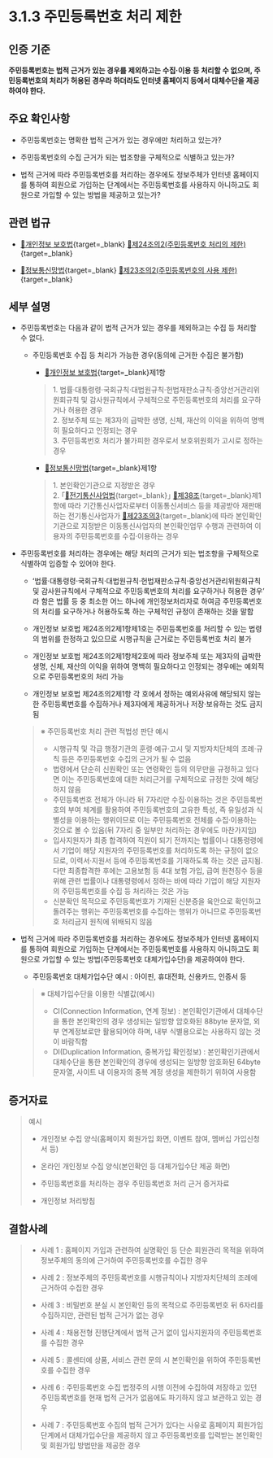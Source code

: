 # 3.1.3 주민등록번호 처리 제한

## 인증 기준

**주민등록번호는 법적 근거가 있는 경우를 제외하고는 수집·이용 등 처리할 수 없으며, 주민등록번호의 처리가 허용된 경우라 하더라도 인터넷 홈페이지 등에서 대체수단을 제공하여야 한다.**

## 주요 확인사항

- 주민등록번호는 명확한 법적 근거가 있는 경우에만 처리하고 있는가?

- 주민등록번호의 수집 근거가 되는 법조항을 구체적으로 식별하고 있는가?

- 법적 근거에 따라 주민등록번호를 처리하는 경우에도 정보주체가 인터넷 홈페이지를 통하여 회원으로 가입하는 단계에서는 주민등록번호를 사용하지 아니하고도 회원으로 가입할 수 있는 방법을 제공하고 있는가?

## 관련 법규

- [🔗개인정보 보호법][개인정보 보호법 제24조의2]{target=_blank} [🔗제24조의2(주민등록번호 처리의 제한)][개인정보 보호법 제24조의2 부분]{target=_blank}

- [🔗정보통신망법][정보통신망법 제23조의2]{target=_blank} [🔗제23조의2(주민등록번호의 사용 제한)][정보통신망법 제23조의2 부분]{target=_blank}

## 세부 설명

- 주민등록번호는 다음과 같이 법적 근거가 있는 경우를 제외하고는 수집 등 처리할 수 없다.

    - 주민등록번호 수집 등 처리가 가능한 경우(동의에 근거한 수집은 불가함)

        - [🔗개인정보 보호법][개인정보 보호법 제24조의2]{target=_blank}제1항
        >
        > 1\. 법률·대통령령·국회규칙·대법원규칙·헌법재판소규칙·중앙선거관리위원회규칙 및 감사원규칙에서 구체적으로 주민등록번호의 처리를 요구하거나 허용한 경우  
        > 2\. 정보주체 또는 제3자의 급박한 생명, 신체, 재산의 이익을 위하여 명백히 필요하다고 인정되는 경우  
        > 3\. 주민등록번호 처리가 불가피한 경우로서 보호위원회가 고시로 정하는 경우  

        - [🔗정보통신망법][정보통신망법 제23조의2]{target=_blank}제1항
        >
        > 1\. 본인확인기관으로 지정받은 경우  
        > 2\. ｢[🔗전기통신사업법][전기통신사업법 제38조]{target=_blank}｣ [🔗제38조][전기통신사업법 제38조 부분]{target=_blank}제1항에 따라 기간통신사업자로부터 이동통신서비스 등을 제공받아 재판매하는 전기통신사업자가 [🔗제23조의3][정보통신망법 제23조의3]{target=_blank}에 따라 본인확인기관으로 지정받은 이동통신사업자의 본인확인업무 수행과 관련하여 이용자의 주민등록번호를 수집·이용하는 경우  

- 주민등록번호를 처리하는 경우에는 해당 처리의 근거가 되는 법조항을 구체적으로 식별하여 입증할 수 있어야 한다.

    - ʻ법률·대통령령·국회규칙·대법원규칙·헌법재판소규칙·중앙선거관리위원회규칙 및 감사원규칙에서 구체적으로 주민등록번호의 처리를 요구하거나 허용한 경우ʼ라 함은 법률 등 중 최소한 어느 하나에 개인정보처리자로 하여금 주민등록번호의 처리를 요구하거나 허용하도록 하는 구체적인 규정이 존재하는 것을 말함

    - 개인정보 보호법 제24조의2제1항제1호는 주민등록번호를 처리할 수 있는 법령의 범위를 한정하고 있으므로 시행규칙을 근거로는 주민등록번호 처리 불가

    - 개인정보 보호법 제24조의2제1항제2호에 따라 정보주체 또는 제3자의 급박한 생명, 신체, 재산의 이익을 위하여 명백히 필요하다고 인정되는 경우에는 예외적으로 주민등록번호의 처리 가능

    - 개인정보 보호법 제24조의2제1항 각 호에서 정하는 예외사유에 해당되지 않는 한 주민등록번호를 수집하거나 제3자에게 제공하거나 저장·보유하는 것도 금지됨
    >
    > ※ 주민등록번호 처리 관련 적법성 판단 예시
    >
    > - 시행규칙 및 각급 행정기관의 훈령·예규·고시 및 지방자치단체의 조례·규칙 등은 주민등록번호 수집의 근거가 될 수 없음
    > - 법령에서 단순히 신원확인 또는 연령확인 등의 의무만을 규정하고 있다면 이는 주민등록번호에 대한 처리근거를 구체적으로 규정한 것에 해당하지 않음
    > - 주민등록번호 전체가 아니라 뒤 7자리만 수집·이용하는 것은 주민등록번호의 부여 체계를 활용하여 주민등록번호의 고유한 특성, 즉 유일성과 식별성을 이용하는 행위이므로 이는 주민등록번호 전체를 수집·이용하는 것으로 볼 수 있음(뒤 7자리 중 일부만 처리하는 경우에도 마찬가지임)
    > - 입사지원자가 최종 합격하여 직원이 되기 전까지는 법률이나 대통령령에서 기업이 해당 지원자의 주민등록번호를 처리하도록 하는 규정이 없으므로, 이력서·지원서 등에 주민등록번호를 기재하도록 하는 것은 금지됨. 다만 최종합격한 후에는 고용보험 등 4대 보험 가입, 급여 원천징수 등을 위해 관련 법률이나 대통령령에서 정하는 바에 따라 기업이 해당 지원자의 주민등록번호를 수집 등 처리하는 것은 가능
    > - 신분확인 목적으로 주민등록번호가 기재된 신분증을 육안으로 확인하고 돌려주는 행위는 주민등록번호를 수집하는 행위가 아니므로 주민등록번호 처리금지 원칙에 위배되지 않음

- 법적 근거에 따라 주민등록번호를 처리하는 경우에도 정보주체가 인터넷 홈페이지를 통하여 회원으로 가입하는 단계에서는 주민등록번호를 사용하지 아니하고도 회원으로 가입할 수 있는 방법(주민등록번호 대체가입수단)을 제공하여야 한다.

    - 주민등록번호 대체가입수단 예시 : 아이핀, 휴대전화, 신용카드, 인증서 등
    >
    > ※ 대체가입수단을 이용한 식별값(예시)
    >
    > - CI(Connection Information, 연계 정보) : 본인확인기관에서 대체수단을 통한 본인확인의 경우 생성되는 일방향 암호화된 88byte 문자열, 외부 연계정보로만 활용되어야 하며, 내부 식별용으로는 사용하지 않는 것이 바람직함
    > - DI(Duplication Information, 중복가입 확인정보) : 본인확인기관에서 대체수단을 통한 본인확인의 경우에 생성되는 일방향 암호화된 64byte 문자열, 사이트 내 이용자의 중복 계정 생성을 제한하기 위하여 사용함

## 증거자료

> 예시
>
> - 개인정보 수집 양식(홈페이지 회원가입 화면, 이벤트 참여, 멤버십 가입신청서 등)
>
> - 온라인 개인정보 수집 양식(본인확인 등 대체가입수단 제공 화면)
>
> - 주민등록번호를 처리하는 경우 주민등록번호 처리 근거 증거자료
>
> - 개인정보 처리방침

## 결함사례

> - 사례 1 : 홈페이지 가입과 관련하여 실명확인 등 단순 회원관리 목적을 위하여 정보주체의 동의에 근거하여 주민등록번호를 수집한 경우
>
> - 사례 2 : 정보주체의 주민등록번호를 시행규칙이나 지방자치단체의 조례에 근거하여 수집한 경우
>
> - 사례 3 : 비밀번호 분실 시 본인확인 등의 목적으로 주민등록번호 뒤 6자리를 수집하지만, 관련된 법적 근거가 없는 경우
>
> - 사례 4 : 채용전형 진행단계에서 법적 근거 없이 입사지원자의 주민등록번호를 수집한 경우
>
> - 사례 5 : 콜센터에 상품, 서비스 관련 문의 시 본인확인을 위하여 주민등록번호를 수집한 경우
>
> - 사례 6 : 주민등록번호 수집 법정주의 시행 이전에 수집하여 저장하고 있던 주민등록번호를 현재 법적 근거가 없음에도 파기하지 않고 보관하고 있는 경우
>
> - 사례 7 : 주민등록번호 수집의 법적 근거가 있다는 사유로 홈페이지 회원가입 단계에서 대체가입수단을 제공하지 않고 주민등록번호를 입력받는 본인확인 및 회원가입 방법만을 제공한 경우

[개인정보 보호법 제24조의2]: https://www.law.go.kr/법령/개인정보보호법/(20240315,19234,20230314)/제24조의2 "개인정보 보호법 제24조의2"
[개인정보 보호법 제24조의2 부분]: https://www.law.go.kr/법령/개인정보보호법/제24조의2 "개인정보 보호법 제24조의2 부분"

[정보통신망법 제23조의2]: https://www.law.go.kr/법령/정보통신망이용촉진및정보보호등에관한법률/(20240123,20069,20240123)/제23조의2 "정보통신망법 제23조의2"
[정보통신망법 제23조의2 부분]: https://www.law.go.kr/법령/정보통신망이용촉진및정보보호등에관한법률/제23조의2 "정보통신망법 제23조의2 부분"
[정보통신망법 제23조의3]: https://www.law.go.kr/법령/정보통신망이용촉진및정보보호등에관한법률/(20240123,20069,20240123)/제23조의3 "정보통신망법 제23조의3"

[전기통신사업법 제38조]: https://www.law.go.kr/법령/전기통신사업법/(20240330,19856,20231229)/제38조 "전기통신사업법 제38조"
[전기통신사업법 제38조 부분]: https://www.law.go.kr/법령/전기통신사업법/제38조 "전기통신사업법 제38조 부분"
